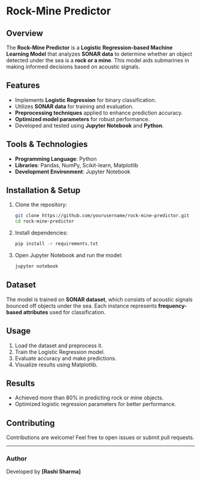 # Rock-Mine Predictor

## Overview
The **Rock-Mine Predictor** is a **Logistic Regression-based Machine Learning Model** that analyzes **SONAR data** to determine whether an object detected under the sea is a **rock or a mine**. This model aids submarines in making informed decisions based on acoustic signals.

## Features
- Implements **Logistic Regression** for binary classification.
- Utilizes **SONAR data** for training and evaluation.
- **Preprocessing techniques** applied to enhance prediction accuracy.
- **Optimized model parameters** for robust performance.
- Developed and tested using **Jupyter Notebook** and **Python**.

## Tools & Technologies
- **Programming Language**: Python
- **Libraries**: Pandas, NumPy, Scikit-learn, Matplotlib
- **Development Environment**: Jupyter Notebook

## Installation & Setup
1. Clone the repository:
   ```sh
   git clone https://github.com/yourusername/rock-mine-predictor.git
   cd rock-mine-predictor
   ```
2. Install dependencies:
   ```sh
   pip install -r requirements.txt
   ```
3. Open Jupyter Notebook and run the model:
   ```sh
   jupyter notebook
   ```

## Dataset
The model is trained on **SONAR dataset**, which consists of acoustic signals bounced off objects under the sea. Each instance represents **frequency-based attributes** used for classification.

## Usage
1. Load the dataset and preprocess it.
2. Train the Logistic Regression model.
3. Evaluate accuracy and make predictions.
4. Visualize results using Matplotlib.

## Results
- Achieved more than 80% in predicting rock or mine objects.
- Optimized logistic regression parameters for better performance.

## Contributing
Contributions are welcome! Feel free to open issues or submit pull requests.

---
### Author
Developed by **[Rashi Sharma]**
